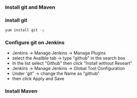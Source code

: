 ### Install git and Maven

### install git 
``` bash 
yum install git -y
```
### Configure git on Jenkins
* Jenkins -> Manage Jenkins -> Manage Plugins
* select the Availble tab -> type "github" in the search box
* In the list select "Github" then click "Install without Researt"
* Jenkins -> Manage Jenkins -> Global Tool Configuration
* Under 'git" -> change the Name as "github" 
* then click Apply and Save
### Install Maven

